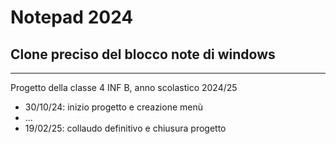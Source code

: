 # Notepad 2024
## Clone preciso del blocco note di windows

---

Progetto della classe 4 INF B, anno scolastico 2024/25

- 30/10/24: inizio progetto e creazione menù
- ...
- 19/02/25: collaudo definitivo e chiusura progetto

